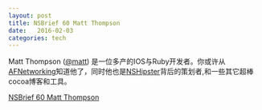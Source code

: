 ```yaml
---
layout: post  
title: NSBrief 60 Matt Thompson
date:   2016-02-03  
categories: tech     
---  
```



Matt Thompson ([@matt](https://twitter.com/mattt)) 是一位多产的IOS与Ruby开发者。你或许从[AFNetworking](http://afnetworking.com)知道他了，同时他也是[NSHipster](http://nshipster.com)背后的策划者,和一些其它超棒cocoa博客和工具。

[NSBrief 60 Matt Thompson](http://nsbrief.com/60-mattt-thopmson)  

